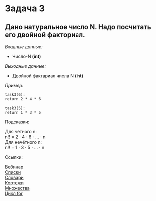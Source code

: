 <h1 >Задача 3</h1>
<h2>Дано натуральное число N. Надо посчитать его двойной факториал. <br>
</h2>
<p><i>Входные данные:</i></p>
<ul><li> Число-N<strong> (int)</strong></li></ul>
<p><i>Выходные данные:</i></p>
<ul><li>Двойной фактариал числа N <strong>(int)</strong></li></ul>
<p><i>Пример:</i></p>
<div class="example">
    <code>task3(6):</code> <br>
    <code>return 2 * 4 * 6</code> <br>
    <br>
    <code>task3(5):</code> <br>
    <code>return 1 * 3 * 5</code> <br>
</div>
<p>Подсказки:</p>
<div class="hint">
    <div> Для чётного n: <br>
    n!! = 2 ⋅ 4 ⋅ 6 ⋅ ... ⋅ n
    <br>
    Для нечётного n:<br>
    n!! = 1 ⋅ 3 ⋅ 5 ⋅ ... ⋅ n
    </div>
</div>

<p>Ссылки:</p>
<a href="https://online.sbis.ru/shared/disk/7bd7dff3-f3e3-49c6-b9de-b62188e3ef13">Вебинар</a>
<br>
<a href="https://pythonworld.ru/tipy-dannyx-v-python/spiski-list-funkcii-i-metody-spiskov.html">Списки</a>
<br>
<a href="https://pythonworld.ru/tipy-dannyx-v-python/slovari-dict-funkcii-i-metody-slovarej.html">Словари</a>
<br>
<a href="https://pythonworld.ru/tipy-dannyx-v-python/kortezhi-tuple.html">Кортежи</a>
<br>
<a href="https://pythonworld.ru/tipy-dannyx-v-python/mnozhestva-set-i-frozenset.html">Множества</a>
<br>
<a href="https://myrusakov.ru/python-for.html">Цикл for</a>
